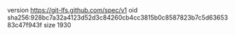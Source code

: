 version https://git-lfs.github.com/spec/v1
oid sha256:928bc7a32a4123d52d3c84260cb4cc3815b0c8587823b7c5d6365383c47f943f
size 1930
